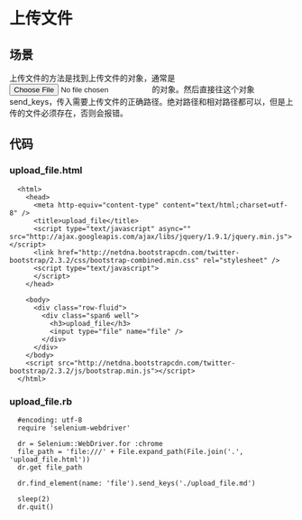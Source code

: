 上传文件
========

场景
----
上传文件的方法是找到上传文件的对象，通常是<input type="file" />的对象。然后直接往这个对象send_keys，传入需要上传文件的正确路径。绝对路径和相对路径都可以，但是上传的文件必须存在，否则会报错。

代码
----

### upload_file.html
```
  <html>
    <head>
      <meta http-equiv="content-type" content="text/html;charset=utf-8" />
      <title>upload_file</title>		
      <script type="text/javascript" async="" src="http://ajax.googleapis.com/ajax/libs/jquery/1.9.1/jquery.min.js"></script>
      <link href="http://netdna.bootstrapcdn.com/twitter-bootstrap/2.3.2/css/bootstrap-combined.min.css" rel="stylesheet" />		
      <script type="text/javascript">
      </script>
    </head>
      
    <body>
      <div class="row-fluid">
        <div class="span6 well">		
          <h3>upload_file</h3>
          <input type="file" name="file" />
        </div>		
      </div>		
    </body>
    <script src="http://netdna.bootstrapcdn.com/twitter-bootstrap/2.3.2/js/bootstrap.min.js"></script>
  </html>
```

### upload_file.rb
```
  #encoding: utf-8
  require 'selenium-webdriver'

  dr = Selenium::WebDriver.for :chrome
  file_path = 'file:///' + File.expand_path(File.join('.', 'upload_file.html'))
  dr.get file_path

  dr.find_element(name: 'file').send_keys('./upload_file.md')

  sleep(2)
  dr.quit()

```
